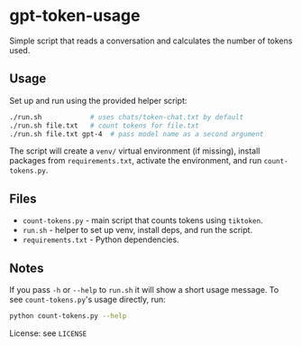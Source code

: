 # gpt-token-usage
Simple script that reads a conversation and calculates the number of tokens used.

Usage
-----

Set up and run using the provided helper script:

```bash
./run.sh            # uses chats/token-chat.txt by default
./run.sh file.txt   # count tokens for file.txt
./run.sh file.txt gpt-4  # pass model name as a second argument
```

The script will create a `venv/` virtual environment (if missing), install packages from `requirements.txt`, activate the environment, and run `count-tokens.py`.

Files
-----

- `count-tokens.py` - main script that counts tokens using `tiktoken`.
- `run.sh` - helper to set up venv, install deps, and run the script.
- `requirements.txt` - Python dependencies.

Notes
-----

If you pass `-h` or `--help` to `run.sh` it will show a short usage message. To see `count-tokens.py`'s usage directly, run:

```bash
python count-tokens.py --help
```

License: see `LICENSE`
